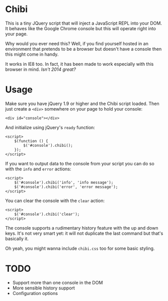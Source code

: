 Chibi
=====
This is a tiny JQuery script that will inject a JavaScript REPL into 
your DOM. It behaves like the Google Chrome console but this will operate
right into your page. 

Why would you ever need this? Well, if you find yourself hosted in an 
environment that pretends to be a browser but doesn't have a console then
this might come in handy.

It works in IE8 too. In fact, it has been made to work especially with this 
browser in mind. _Isn't 2014 great?_

Usage
=====
Make sure you have jQuery 1.9 or higher and the Chibi script loaded. Then just
create a `<div>` somewhere on your page to hold your console:

    <div id="console"></div>

And initialize using jQuery's `ready` function:

    <script>
        $(function () {
            $('#console').chibi();
        });
    </script>

If you want to output data to the console from your script you can do so
with the `info` and `error` actions:

    <script>
        $('#console').chibi('info', 'info message');
        $('#console').chibi('error', 'error message');
    </script>

You can clear the console with the `clear` action:

    <script>
        $('#console').chibi('clear');
    </script>

The console supports a rudimentary history feature with the up and down keys.
It's not very smart yet: it will not duplicate the last command but that's basically it.

Oh yeah, you might wanna include `chibi.css` too for some basic styling.

TODO
====
* Support more than one console in the DOM
* More sensible history support
* Configuration options